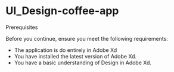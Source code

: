 # UI_Design-coffee-app

Prerequisites

Before you continue, ensure you meet the following requirements:
* The application is do entirely in Adobe Xd
* You have installed the latest version of Adobe Xd.
* You have a basic understanding of Design in Adobe Xd.